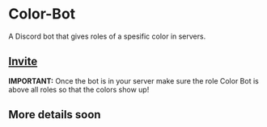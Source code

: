 # Color-Bot
A Discord bot that gives roles of a spesific color in servers.

## [Invite](https://discord.com/api/oauth2/authorize?client_id=839151013167366154&permissions=268437504&scope=bot)
**IMPORTANT:**
Once the bot is in your server make sure the role Color Bot is above all roles so that the colors show up!

## More details soon
